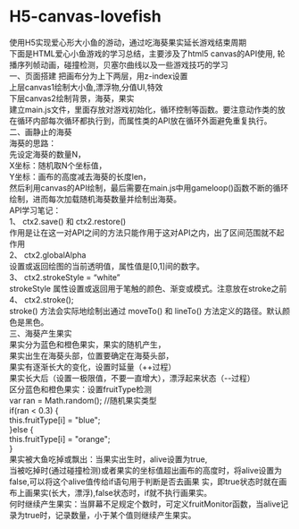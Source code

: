 # H5-canvas-lovefish
使用H5实现爱心形大小鱼的游动，通过吃海葵果实延长游戏结束周期<br/>
下面是HTML爱心小鱼游戏的学习总结，主要涉及了html5 canvas的API使用, 轮播序列帧动画，碰撞检测，贝塞尔曲线以及一些游戏技巧的学习<br/>
一、页面搭建
把画布分为上下两层，用z-index设置<br/>
上层canvas1绘制大小鱼,漂浮物,分值UI,特效 <br/>
下层canvas2绘制背景，海葵，果实<br/>
建立main.js文件，里面存放对游戏初始化，循环控制等函数。要注意动作类的放在循环内部每次循环都执行到，而属性类的API放在循环外面避免重复执行。<br/>
二、画静止的海葵<br/>
海葵的思路：<br/>
先设定海葵的数量N，<br/>
X坐标：随机取N个坐标值，<br/>
Y坐标：画布的高度减去海葵的长度len，<br/>
然后利用canvas的API绘制，最后需要在main.js中用gameloop()函数不断的循环绘制，进而每次加载随机海葵数量并绘制出海葵。<br/>
API学习笔记：<br/>
1、	ctx2.save() 和 ctx2.restore()<br/>
作用是让在这一对API之间的方法只能作用于这对API之内，出了区间范围就不起作用<br/>
2、	ctx2.globalAlpha<br/>
设置或返回绘图的当前透明值，属性值是[0,1]间的数字。<br/>
3、	ctx2.strokeStyle = “white”<br/>
strokeStyle 属性设置或返回用于笔触的颜色、渐变或模式。注意放在stroke之前<br/>
4、	ctx2.stroke();<br/>
stroke() 方法会实际地绘制出通过 moveTo() 和 lineTo() 方法定义的路径。默认颜色是黑色。<br/>
三、海葵产生果实<br/>
果实分为蓝色和橙色果实，果实的随机产生，<br/>
果实出生在海葵头部，位置要确定在海葵头部，<br/>
果实有逐渐长大的变化，设置时延量（++过程）<br/>
果实长大后（设置一极限值，不要一直增大），漂浮起来状态（--过程）<br/>
区分蓝色和橙色果实：设置fruitType检测<br/>
var ran = Math.random();   //随机果实类型<br/>
if(ran < 0.3) {<br/>
    this.fruitType[i] = "blue";<br/>
}else {<br/>
    this.fruitType[i] = "orange";<br/>
}<br/>
果实被大鱼吃掉或飘出：当果实出生时，alive设置为true,<br/> 当被吃掉时(通过碰撞检测)或者果实的坐标值超出画布的高度时，将alive设置为false,可以将这个alive值传给if语句用于判断是否去画果 实，即true状态时就在画布上画果实(长大，漂浮),false状态时，if就不执行画果实。<br/>
何时继续产生果实：当屏幕不足规定个数时，可定义fruitMonitor函数，当alive记录为true时，记录数量，小于某个值则继续产生果实。<br/>

